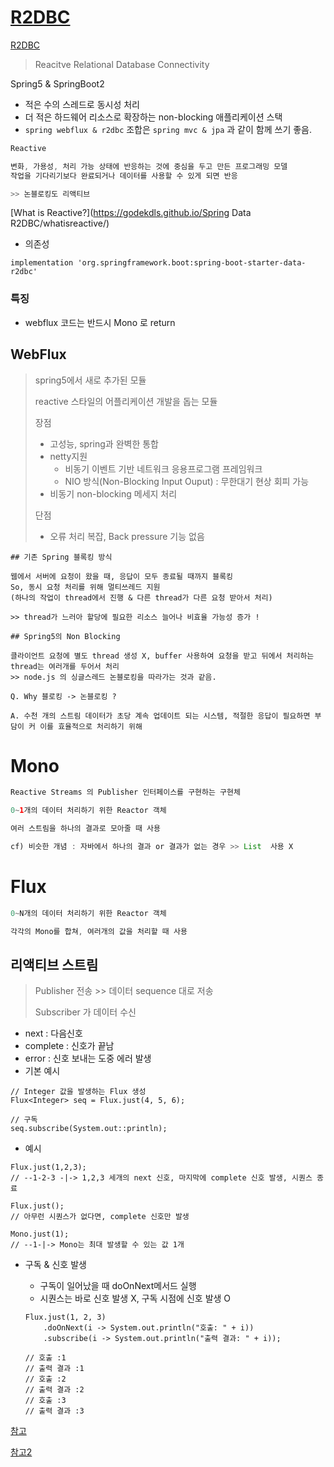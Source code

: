 

# **[R2DBC](https://r2dbc.io/)**



[R2DBC](https://r2dbc.io/)

> Reacitve Relational Database Connectivity

Spring5 & SpringBoot2

- 적은 수의 스레드로 동시성 처리
- 더 적은 하드웨어 리소스로 확장하는 non-blocking 애플리케이션  스택
- `spring webflux & r2dbc` 조합은  `spring mvc & jpa` 과 같이 함께 쓰기 좋음.

```java
Reactive

변화, 가용성, 처리 가능 상태에 반응하는 것에 중심을 두고 만든 프로그래밍 모델
작업을 기다리기보다 완료되거나 데이터를 사용할 수 있게 되면 반응

>> 논블로킹도 리액티브
```

[What is Reactive?](https://godekdls.github.io/Spring Data R2DBC/whatisreactive/)

- 의존성

```
implementation 'org.springframework.boot:spring-boot-starter-data-r2dbc'
```

### **특징**

- webflux 코드는 반드시 Mono<T> 로 return





## **WebFlux**

> spring5에서 새로 추가된 모듈
>
> reactive 스타일의 어플리케이션 개발을 돕는 모듈
>
> 장점
>
> - 고성능, spring과 완벽한 통합
> - netty지원
>   - 비동기 이벤트 기반 네트워크 응용프로그램 프레임워크
>   - NIO 방식(Non-Blocking Input Ouput) : 무한대기 현상 회피 가능
> - 비동기 non-blocking 메세지 처리
>
> 단점
>
> - 오류 처리 복잡, Back pressure 기능 없음

```
## 기존 Spring 블록킹 방식

웹에서 서버에 요청이 왔을 때, 응답이 모두 종료될 때까지 블록킹
So, 동시 요청 처리를 위해 멀티쓰레드 지원
(하나의 작업이 thread에서 진행 & 다른 thread가 다른 요청 받아서 처리)

>> thread가 느러아 할당에 필요한 리소스 늘어나 비효율 가능성 증가 !

## Spring5의 Non Blocking

클라이언트 요청에 별도 thread 생성 X, buffer 사용하여 요청을 받고 뒤에서 처리하는 thread는 여러개를 두어서 처리
>> node.js 의 싱글스레드 논블로킹을 따라가는 것과 같음.

Q. Why 블로킹 -> 논블로킹 ?

A. 수천 개의 스트림 데이터가 초당 계속 업데이트 되는 시스템, 적절한 응답이 필요하면 부담이 커 이를 효율적으로 처리하기 위해
```









# **Mono**

```java
Reactive Streams 의 Publisher 인터페이스를 구현하는 구현체

0~1개의 데이터 처리하기 위한 Reactor 객체

여러 스트림을 하나의 결과로 모아줄 때 사용

cf) 비슷한 개념 : 자바에서 하나의 결과 or 결과가 없는 경우 >> List  사용 X
```

# **Flux**

```java
0~N개의 데이터 처리하기 위한 Reactor 객체

각각의 Mono를 합쳐, 여러개의 값을 처리할 때 사용
```







## **리액티브 스트림**

> Publisher 전송 >> 데이터 sequence 대로 저송
>
> Subscriber 가 데이터 수신

- next : 다음신호
- complete : 신호가 끝남
- error : 신호 보내는 도중 에러 발생
- 기본 예시

```
// Integer 값을 발생하는 Flux 생성
Flux<Integer> seq = Flux.just(4, 5, 6);

// 구독
seq.subscribe(System.out::println);
```

- 예시

```
Flux.just(1,2,3);
// --1-2-3 -|-> 1,2,3 세개의 next 신호, 마지막에 complete 신호 발생, 시퀀스 종료

Flux.just();
// 아무런 시퀀스가 없다면, complete 신호만 발생

Mono.just(1);
// --1-|-> Mono는 최대 발생할 수 있는 값 1개
```

- 구독 & 신호 발생

  - 구독이 일어났을 때 doOnNext메서드 실행
  - 시퀀스는 바로 신호 발생 X, 구독 시점에 신호 발생 O

  ```
  Flux.just(1, 2, 3)
      .doOnNext(i -> System.out.println("호출: " + i))
      .subscribe(i -> System.out.println("출력 결과: " + i));
  
  // 호출 :1
  // 출력 결과 :1
  // 호출 :2
  // 출력 결과 :2
  // 호출 :3
  // 출력 결과 :3
  ```

[참고](https://wedul.site/569)

[참고2](https://brunch.co.kr/@purpledev/28)
